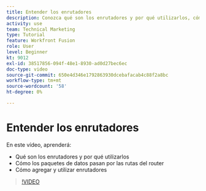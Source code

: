 ```yaml
---
title: Entender los enrutadores
description: Conozca qué son los enrutadores y por qué utilizarlos, cómo los paquetes de datos pasan por rutas de router, y cómo agregar y usar enrutadores, todo en [!DNL Adobe Workfront Fusion].
activity: use
team: Technical Marketing
type: Tutorial
feature: Workfront Fusion
role: User
level: Beginner
kt: 9012
exl-id: 38517856-094f-48e1-8930-ad0d27bec6ec
doc-type: video
source-git-commit: 650e4d346e1792863930dcebafacab4c88f2a8bc
workflow-type: tm+mt
source-wordcount: '58'
ht-degree: 0%

---
```


# Entender los enrutadores

En este vídeo, aprenderá:

* Qué son los enrutadores y por qué utilizarlos
* Cómo los paquetes de datos pasan por las rutas del router
* Cómo agregar y utilizar enrutadores

>[!VIDEO](https://video.tv.adobe.com/v/335271/?quality=12&learn=on)
